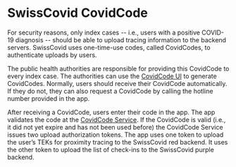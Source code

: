 # SwissCovid CovidCode

For security reasons, only index cases -- i.e., users with a positive COVID-19 diagnosis -- should be able to upload tracing information to the backend servers. SwissCovid uses one-time-use codes, called CovidCodes, to authenticate uploads by users.

The public health authorities are responsible for providing this CovidCode to every index case. The authorities can use the [CovidCode UI](https://github.com/admin-ch/CovidCode-UI) to generate CovidCodes. Normally, users should receive their CovidCode automatically. If they do not, they can also request a CovidCode by calling the hotline number provided in the app.

After receiving a CovidCode, users enter their code in the app. The app validates the code at the [CovidCode Service](https://github.com/admin-ch/CovidCode-service). If the CovidCode is valid (i.e., it did not yet expire and has not been used before) the CovidCode Service issues two upload authorization tokens. The app uses one token to upload the user’s TEKs for proximity tracing to the SwissCovid red backend. It uses the other token to upload the list of check-ins to the SwissCovid purple backend.
